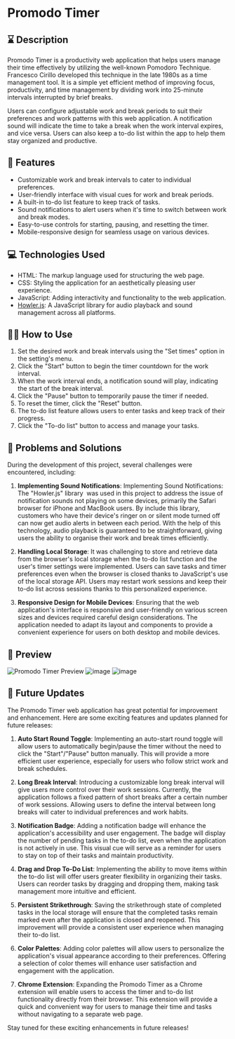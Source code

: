 # Promodo Timer

## ⌛ Description

Promodo Timer is a productivity web application that helps users manage their time effectively by utilizing the well-known Pomodoro Technique. Francesco Cirillo developed this technique in the late 1980s as a time management tool. It is a simple yet efficient method of improving focus, productivity, and time management by dividing work into 25-minute intervals interrupted by brief breaks.

Users can configure adjustable work and break periods to suit their preferences and work patterns with this web application. A notification sound will indicate the time to take a break when the work interval expires, and vice versa. Users can also keep a to-do list within the app to help them stay organized and productive.

## 📝 Features

- Customizable work and break intervals to cater to individual preferences.
- User-friendly interface with visual cues for work and break periods.
- A built-in to-do list feature to keep track of tasks.
- Sound notifications to alert users when it's time to switch between work and break modes.
- Easy-to-use controls for starting, pausing, and resetting the timer.
- Mobile-responsive design for seamless usage on various devices.

## 💻 Technologies Used

- HTML: The markup language used for structuring the web page.
- CSS: Styling the application for an aesthetically pleasing user experience.
- JavaScript: Adding interactivity and functionality to the web application.
- [Howler.js](https://howlerjs.com/): A JavaScript library for audio playback and sound management across all platforms.

## 💁‍♂️ How to Use

1. Set the desired work and break intervals using the "Set times" option in the setting's menu.
2. Click the "Start" button to begin the timer countdown for the work interval.
3. When the work interval ends, a notification sound will play, indicating the start of the break interval.
4. Click the "Pause" button to temporarily pause the timer if needed.
5. To reset the timer, click the "Reset" button.
6. The to-do list feature allows users to enter tasks and keep track of their progress.
7. Click the "To-do list" button to access and manage your tasks.

## 🧩 Problems and Solutions

During the development of this project, several challenges were encountered, including:

1. **Implementing Sound Notifications**: Implementing Sound Notifications: The "Howler.js" library  was used in this project to address the issue of notification sounds not playing on some devices, primarily the Safari browser for iPhone and MacBook users. By include this library, customers who have their device's ringer on or silent mode turned off can now get audio alerts in between each period. With the help of this technology, audio playback is guaranteed to be straightforward, giving users the ability to organise their work and break times efficiently.

2. **Handling Local Storage**: It was challenging to store and retrieve data from the browser's local storage when the to-do list function and the user's timer settings were implemented. Users can save tasks and timer preferences even when the browser is closed thanks to JavaScript's use of the local storage API. Users may restart work sessions and keep their to-do list across sessions thanks to this personalized experience.

3. **Responsive Design for Mobile Devices**: Ensuring that the web application's interface is responsive and user-friendly on various screen sizes and devices required careful design considerations. The application needed to adapt its layout and components to provide a convenient experience for users on both desktop and mobile devices.


## 👀 Preview

![Promodo Timer Preview](https://github.com/Fordinh4/Promodo-Timer/assets/132872972/d80e70eb-f04c-422a-84a7-6d78d37846e1)
![image](https://github.com/Fordinh4/Promodo-Timer/assets/132872972/c5eb955e-8fe6-4340-b803-7069d57ca796)
![image](https://github.com/Fordinh4/Promodo-Timer/assets/132872972/78de867f-581f-454d-98a5-7abf9ed4e7ac)


## 🎯 Future Updates

The Promodo Timer web application has great potential for improvement and enhancement. Here are some exciting features and updates planned for future releases:

1. **Auto Start Round Toggle**: Implementing an auto-start round toggle will allow users to automatically begin/pause the timer without the need to click the "Start"/"Pause" button manually. This will provide a more efficient user experience, especially for users who follow strict work and break schedules.

2. **Long Break Interval**: Introducing a customizable long break interval will give users more control over their work sessions. Currently, the application follows a fixed pattern of short breaks after a certain number of work sessions. Allowing users to define the interval between long breaks will cater to individual preferences and work habits.

3. **Notification Badge**: Adding a notification badge will enhance the application's accessibility and user engagement. The badge will display the number of pending tasks in the to-do list, even when the application is not actively in use. This visual cue will serve as a reminder for users to stay on top of their tasks and maintain productivity.

4. **Drag and Drop To-Do List**: Implementing the ability to move items within the to-do list will offer users greater flexibility in organizing their tasks. Users can reorder tasks by dragging and dropping them, making task management more intuitive and efficient.

5. **Persistent Strikethrough**: Saving the strikethrough state of completed tasks in the local storage will ensure that the completed tasks remain marked even after the application is closed and reopened. This improvement will provide a consistent user experience when managing their to-do list.

6. **Color Palettes**: Adding color palettes will allow users to personalize the application's visual appearance according to their preferences. Offering a selection of color themes will enhance user satisfaction and engagement with the application.

7. **Chrome Extension**: Expanding the Promodo Timer as a Chrome extension will enable users to access the timer and to-do list functionality directly from their browser. This extension will provide a quick and convenient way for users to manage their time and tasks without navigating to a separate web page.

Stay tuned for these exciting enhancements in future releases!

